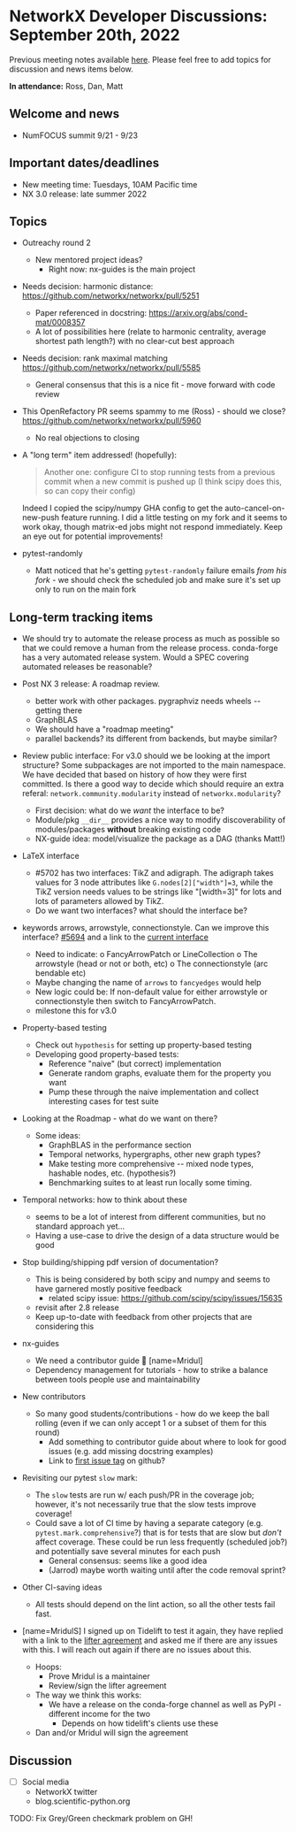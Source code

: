 # NetworkX Developer Discussions: September 20th, 2022

Previous meeting notes available [here](https://github.com/networkx/archive/tree/main/meetings). Please feel free to add topics for discussion and news items below.

**In attendance:** Ross, Dan, Matt

## Welcome and news

- NumFOCUS summit 9/21 - 9/23

## Important dates/deadlines

- New meeting time: Tuesdays, 10AM Pacific time
- NX 3.0 release: late summer 2022
  
## Topics

- Outreachy round 2
  * New mentored project ideas?
    - Right now: nx-guides is the main project

- Needs decision: harmonic distance: https://github.com/networkx/networkx/pull/5251
  * Paper referenced in docstring: https://arxiv.org/abs/cond-mat/0008357
  * A lot of possibilities here (relate to harmonic centrality, average shortest path length?) with no clear-cut best approach

- Needs decision: rank maximal matching https://github.com/networkx/networkx/pull/5585
  * General consensus that this is a nice fit - move forward with code review

- This OpenRefactory PR seems spammy to me (Ross) - should we close? https://github.com/networkx/networkx/pull/5960
  * No real objections to closing

- A "long term" item addressed! (hopefully):

  > Another one: configure CI to stop running tests from a previous commit when a new commit is pushed up (I think scipy does this, so can copy their config)

  Indeed I copied the scipy/numpy GHA config to get the auto-cancel-on-new-push feature running. I did a little testing on my fork and it seems to work okay, though matrix-ed jobs might not respond immediately. Keep an eye out for potential improvements!
  
- pytest-randomly
  * Matt noticed that he's getting `pytest-randomly` failure emails *from his fork* - we should check the scheduled job and make sure it's set up only to run on the main fork

## Long-term tracking items

- We should try to automate the release process as much as possible so that we could remove a human from the release process. conda-forge has a very automated release system. Would a SPEC covering automated releases be reasonable?

- Post NX 3 release: A roadmap review.
  - better work with other packages. pygraphviz needs wheels -- getting there
  - GraphBLAS
  - We should have a "roadmap meeting" 
  - parallel backends? its different from backends, but maybe similar?
  
- Review public interface: For v3.0 should we be looking at the import structure?  Some subpackages are not imported to the main namespace. We have decided that based on history of how they were first committed. Is there a good way to decide which should require an extra referal: `network.community.modularity` instead of `networkx.modularity`?
  - First decision: what do we *want* the interface to be?
  - Module/pkg `__dir__` provides a nice way to modify discoverability of modules/packages **without** breaking existing code
  - NX-guide idea: model/visualize the package as a DAG (thanks Matt!)

- LaTeX interface
   - #5702 has two interfaces: TikZ and adigraph. The adigraph takes values for 3 node attributes like `G.nodes[2]["width"]=3`, while the TikZ version needs values to be strings like "[width=3]" for lots and lots of parameters allowed by TikZ.
   - Do we want two interfaces? what should the interface be?

- keywords arrows, arrowstyle, connectionstyle. Can we improve this interface? [#5694](https://github.com/networkx/networkx/pull/5694) and a link to the [current interface](https://github.com/networkx/networkx/blob/2c904d18dc79df3acd64495ef64c6ff4674992a0/networkx/drawing/nx_pylab.py#L537)
    - Need to indicate:
      o FancyArrowPatch or LineCollection
      o The arrowstyle (head or not or both, etc)
      o The connectionstyle (arc bendable etc)
    - Maybe changing the name of `arrows` to `fancyedges` would help
    - New logic could be:  If non-default value for either arrowstyle or connectionstyle then switch to FancyArrowPatch.
    - milestone this for v3.0

- Property-based testing
  * Check out `hypothesis` for setting up property-based testing
  * Developing good property-based tests:
    - Reference "naive" (but correct) implementation
    - Generate random graphs, evaluate them for the property you want
    - Pump these through the naive implementation and collect interesting cases for test suite

- Looking at the Roadmap - what do we want on there?
  * Some ideas:
    - GraphBLAS in the performance section
    - Temporal networks, hypergraphs, other new graph types?
    - Make testing more comprehensive -- mixed node types, hashable nodes, etc. (hypothesis?)
    - Benchmarking suites to at least run locally some timing.

- Temporal networks: how to think about these
  * seems to be a lot of interest from different communities, but no standard approach yet...
  * Having a use-case to drive the design of a data structure would be good
  
- Stop building/shipping pdf version of documentation?
  * This is being considered by both scipy and numpy and seems to have garnered mostly positive feedback
    - related scipy issue: https://github.com/scipy/scipy/issues/15635
  * revisit after 2.8 release
  * Keep up-to-date with feedback from other projects that are considering this

- nx-guides
  * We need a contributor guide :book: [name=Mridul]
  * Dependency management for tutorials - how to strike a balance between tools people use and maintainability

- New contributors
  * So many good students/contributions - how do we keep the ball rolling (even if we can only accept 1 or a subset of them for this round)
    - Add something to contributor guide about where to look for good issues (e.g. add missing docstring examples)
    - Link to [first issue tag](https://github.com/networkx/networkx/labels/Good%20First%20Issue) on github?
    
- Revisiting our pytest `slow` mark:
  * The `slow` tests are run w/ each push/PR in the coverage job; however, it's not necessarily true that the slow tests improve coverage!
  * Could save a lot of CI time by having a separate category (e.g. `pytest.mark.comprehensive`?) that is for tests that are slow but *don't* affect coverage. These could be run less frequently (scheduled job?) and potentially save several minutes for each push
    - General consensus: seems like a good idea
    - (Jarrod) maybe worth waiting until after the code removal sprint?

- Other CI-saving ideas
    - All tests should depend on the lint action, so all the other tests fail fast.

- [name=MridulS] I signed up on Tidelift to test it again, they have replied with a link to the [lifter agreement](https://support.tidelift.com/hc/en-us/articles/4406309657876-Lifter-agreement) and asked me if there are any issues with this. I will reach out again if there are no issues about this.
  * Hoops:
    * Prove Mridul is a maintainer
    * Review/sign the lifter agreement
  * The way we think this works:
    - We have a release on the conda-forge channel as well as PyPI - different income for the two
      * Depends on how tidelift's clients use these
  * Dan and/or Mridul will sign the agreement


## Discussion

- [ ] Social media
    * NetworkX twitter
    * blog.scientific-python.org

TODO: Fix Grey/Green checkmark problem on GH!

